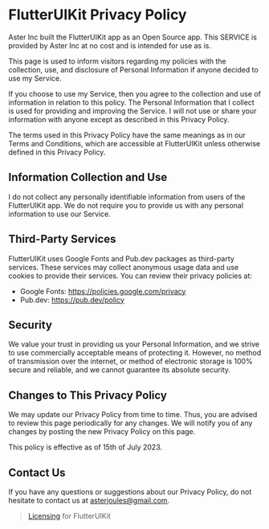 # FlutterUIKit Privacy Policy

Aster Inc built the FlutterUIKit app as an Open Source app. This SERVICE is provided by Aster Inc at no cost and is intended for use as is.

This page is used to inform visitors regarding my policies with the collection, use, and disclosure of Personal Information if anyone decided to use my Service.

If you choose to use my Service, then you agree to the collection and use of information in relation to this policy. The Personal Information that I collect is used for providing and improving the Service. I will not use or share your information with anyone except as described in this Privacy Policy.

The terms used in this Privacy Policy have the same meanings as in our Terms and Conditions, which are accessible at FlutterUIKit unless otherwise defined in this Privacy Policy.

## Information Collection and Use

I do not collect any personally identifiable information from users of the FlutterUIKit app. We do not require you to provide us with any personal information to use our Service.

## Third-Party Services

FlutterUIKit uses Google Fonts and Pub.dev packages as third-party services. These services may collect anonymous usage data and use cookies to provide their services. You can review their privacy policies at:

- Google Fonts: https://policies.google.com/privacy
- Pub.dev: https://pub.dev/policy

## Security

We value your trust in providing us your Personal Information, and we strive to use commercially acceptable means of protecting it. However, no method of transmission over the internet, or method of electronic storage is 100% secure and reliable, and we cannot guarantee its absolute security.

## Changes to This Privacy Policy

We may update our Privacy Policy from time to time. Thus, you are advised to review this page periodically for any changes. We will notify you of any changes by posting the new Privacy Policy on this page.

This policy is effective as of 15th of July 2023.

## Contact Us

If you have any questions or suggestions about our Privacy Policy, do not hesitate to contact us at asterjoules@gmail.com.

> [Licensing](./LICENSE) for FlutterUIKit